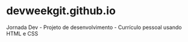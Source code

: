 # devweekgit.github.io
Jornada Dev - Projeto de desenvolvimento - Currículo pessoal usando HTML e CSS
